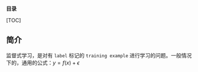**目录**

[TOC]

## 简介

监督式学习，是对有 `label` 标记的 `training example` 进行学习的问题。一般情况下的，通用的公式：$y=f(x)+\epsilon$


